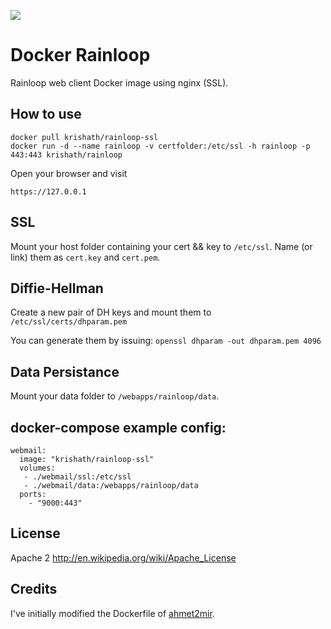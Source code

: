 [![](https://badge.imagelayers.io/krishath/rainloop-ssl:latest.svg)](https://imagelayers.io/?images=krishath/rainloop-ssl:latest 'Get your own badge on imagelayers.io')

Docker Rainloop
=============

Rainloop web client Docker image using nginx (SSL).

How to use
-------

	docker pull krishath/rainloop-ssl
	docker run -d --name rainloop -v certfolder:/etc/ssl -h rainloop -p 443:443 krishath/rainloop

Open your browser and visit 
	
	https://127.0.0.1

SSL
---
Mount your host folder containing your cert && key to `/etc/ssl`.
Name (or link) them as `cert.key` and `cert.pem`.


Diffie-Hellman
--------------
Create a new pair of DH keys and mount them to `/etc/ssl/certs/dhparam.pem`

You can generate them by issuing: `openssl dhparam -out dhparam.pem 4096`

Data Persistance
----------------
Mount your data folder to `/webapps/rainloop/data`.


docker-compose example config:
------------------------------

	webmail:
	  image: "krishath/rainloop-ssl"
	  volumes:
	   - ./webmail/ssl:/etc/ssl
	   - ./webmail/data:/webapps/rainloop/data
	  ports:
	    - "9000:443"


License
-------

Apache 2 http://en.wikipedia.org/wiki/Apache_License

Credits
-------

I've initially modified the Dockerfile of [ahmet2mir](https://github.com/ahmet2mir).
